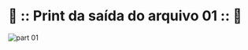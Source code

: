# 📸 :: Print da saída do arquivo 01 :: 📸

![part 01](https://github.com/Cam1ss/pdm-241/assets/125037138/2d888960-064e-4f76-8a10-44c0c5e01415)
